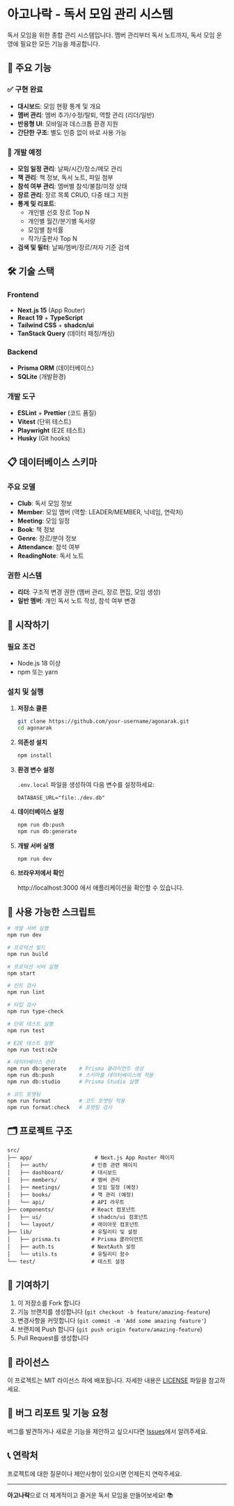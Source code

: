 # 아고나락 - 독서 모임 관리 시스템

독서 모임을 위한 종합 관리 시스템입니다. 멤버 관리부터 독서 노트까지, 독서 모임 운영에 필요한 모든 기능을 제공합니다.

## 🚀 주요 기능

### ✅ 구현 완료
- **대시보드**: 모임 현황 통계 및 개요
- **멤버 관리**: 멤버 추가/수정/탈퇴, 역할 관리 (리더/일반)
- **반응형 UI**: 모바일과 데스크톱 환경 지원
- **간단한 구조**: 별도 인증 없이 바로 사용 가능

### 🔄 개발 예정
- **모임 일정 관리**: 날짜/시간/장소/메모 관리
- **책 관리**: 책 정보, 독서 노트, 파일 첨부
- **참석 여부 관리**: 멤버별 참석/불참/미정 상태
- **장르 관리**: 장르 목록 CRUD, 다중 태그 지원
- **통계 및 리포트**: 
  - 개인별 선호 장르 Top N
  - 개인별 월간/분기별 독서량
  - 모임별 참석률
  - 작가/출판사 Top N
- **검색 및 필터**: 날짜/멤버/장르/저자 기준 검색

## 🛠 기술 스택

### Frontend
- **Next.js 15** (App Router)
- **React 19** + **TypeScript**
- **Tailwind CSS** + **shadcn/ui**
- **TanStack Query** (데이터 패칭/캐싱)

### Backend
- **Prisma ORM** (데이터베이스)
- **SQLite** (개발환경)

### 개발 도구
- **ESLint** + **Prettier** (코드 품질)
- **Vitest** (단위 테스트)
- **Playwright** (E2E 테스트)
- **Husky** (Git hooks)

## 📋 데이터베이스 스키마

### 주요 모델
- **Club**: 독서 모임 정보
- **Member**: 모임 멤버 (역할: LEADER/MEMBER, 닉네임, 연락처)
- **Meeting**: 모임 일정
- **Book**: 책 정보
- **Genre**: 장르/분야 정보
- **Attendance**: 참석 여부
- **ReadingNote**: 독서 노트

### 권한 시스템
- **리더**: 구조적 변경 권한 (멤버 관리, 장르 편집, 모임 생성)
- **일반 멤버**: 개인 독서 노트 작성, 참석 여부 변경

## 🚀 시작하기

### 필요 조건
- Node.js 18 이상
- npm 또는 yarn

### 설치 및 실행

1. **저장소 클론**
   ```bash
   git clone https://github.com/your-username/agonarak.git
   cd agonarak
   ```

2. **의존성 설치**
   ```bash
   npm install
   ```

3. **환경 변수 설정**
   
   `.env.local` 파일을 생성하여 다음 변수를 설정하세요:
   ```env
   DATABASE_URL="file:./dev.db"
   ```

4. **데이터베이스 설정**
   ```bash
   npm run db:push
   npm run db:generate
   ```

5. **개발 서버 실행**
   ```bash
   npm run dev
   ```

6. **브라우저에서 확인**
   
   http://localhost:3000 에서 애플리케이션을 확인할 수 있습니다.

## 📝 사용 가능한 스크립트

```bash
# 개발 서버 실행
npm run dev

# 프로덕션 빌드
npm run build

# 프로덕션 서버 실행
npm start

# 린트 검사
npm run lint

# 타입 검사
npm run type-check

# 단위 테스트 실행
npm run test

# E2E 테스트 실행
npm run test:e2e

# 데이터베이스 관리
npm run db:generate    # Prisma 클라이언트 생성
npm run db:push        # 스키마를 데이터베이스에 적용
npm run db:studio      # Prisma Studio 실행

# 코드 포맷팅
npm run format         # 코드 포맷팅 적용
npm run format:check   # 포맷팅 검사
```

## 🗂 프로젝트 구조

```
src/
├── app/                    # Next.js App Router 페이지
│   ├── auth/              # 인증 관련 페이지
│   ├── dashboard/         # 대시보드
│   ├── members/           # 멤버 관리
│   ├── meetings/          # 모임 일정 (예정)
│   ├── books/             # 책 관리 (예정)
│   └── api/               # API 라우트
├── components/            # React 컴포넌트
│   ├── ui/                # shadcn/ui 컴포넌트
│   └── layout/            # 레이아웃 컴포넌트
├── lib/                   # 유틸리티 및 설정
│   ├── prisma.ts          # Prisma 클라이언트
│   ├── auth.ts            # NextAuth 설정
│   └── utils.ts           # 유틸리티 함수
└── test/                  # 테스트 설정
```

## 🤝 기여하기

1. 이 저장소를 Fork 합니다
2. 기능 브랜치를 생성합니다 (`git checkout -b feature/amazing-feature`)
3. 변경사항을 커밋합니다 (`git commit -m 'Add some amazing feature'`)
4. 브랜치에 Push 합니다 (`git push origin feature/amazing-feature`)
5. Pull Request를 생성합니다

## 📄 라이선스

이 프로젝트는 MIT 라이선스 하에 배포됩니다. 자세한 내용은 [LICENSE](LICENSE) 파일을 참고하세요.

## 🐛 버그 리포트 및 기능 요청

버그를 발견하거나 새로운 기능을 제안하고 싶으시다면 [Issues](https://github.com/your-username/agonarak/issues)에서 알려주세요.

## 📞 연락처

프로젝트에 대한 질문이나 제안사항이 있으시면 언제든지 연락주세요.

---

**아고나락**으로 더 체계적이고 즐거운 독서 모임을 만들어보세요! 📚